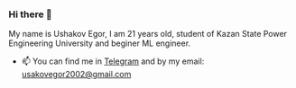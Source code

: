 ### Hi there 👋
My name is Ushakov Egor, I am 21 years old, student of Kazan State Power Engineering University and beginer ML engineer.
<br>
- 📫 You can find me in [Telegram](https://t.me/usako02) and by my email: usakovegor2002@gmail.com
